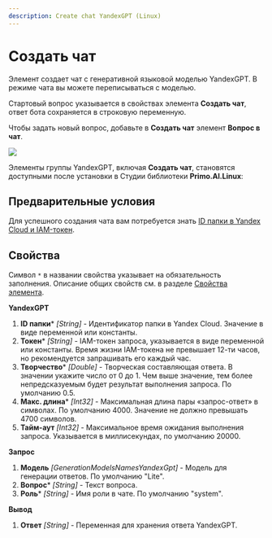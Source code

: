 ```yaml
---
description: Create chat YandexGPT (Linux)
---
```


# Создать чат

Элемент создает чат с генеративной языковой моделью YandexGPT. В режиме чата вы можете переписываться с моделью.

Стартовый вопрос указывается в свойствах элемента **Создать чат**, ответ бота сохраняется в строковую переменную.

Чтобы задать новый вопрос, добавьте в **Создать чат** элемент **Вопрос в чат**.

![](../../../../.gitbook/assets1/linux-items-extra/yandex-chat-base.png)

Элементы группы YandexGPT, включая **Создать чат**, становятся доступными после установки в Студии библиотеки **Primo.AI.Linux**:

## Предварительные условия

Для успешного создания чата вам потребуется знать [ID папки в Yandex Cloud и IAM-токен](https://docs.primo-rpa.ru/primo-rpa/primo-studio/settings/ai#yandexgpt).

## Свойства
Символ `*` в названии свойства указывает на обязательность заполнения. Описание общих свойств см. в разделе [Свойства элемента](https://docs.primo-rpa.ru/primo-rpa/primo-studio/process/elements#svoistva-elementa).

**YandexGPT** 
1. **ID папки*** *[String]* - Идентификатор папки в Yandex Cloud. Значение в виде переменной или константы. 
1. **Токен*** *[String]* - IAM-токен запроса, указывается в виде переменной или константы. Время жизни IAM-токена не превышает 12-ти часов, но рекомендуется запрашивать его каждый час.
1. **Творчество*** *[Double]* - Творческая составляющая ответа. В значении укажите число от 0 до 1. Чем выше значение, тем более непредсказуемым будет результат выполнения запроса. По умолчанию 0.5.
1. **Макс. длина*** *[Int32]* - Максимальная длина пары «запрос-ответ» в символах. По умолчанию 4000. Значение не должно превышать 4700 символов.
1. **Тайм-аут** *[Int32]* - Максимальное время ожидания выполнения запроса. Указывается в миллисекундах, по умолчанию 20000.

**Запрос**
1. **Модель** *[GenerationModelsNamesYandexGpt]* - Модель для генерации ответов. По умолчанию "Lite".
1. **Вопрос*** *[String]* - Текст вопроса.
1. **Роль*** *[String]* - Имя роли в чате. По умолчанию "system".

**Вывод**
1. **Ответ** *[String]* - Переменная для хранения ответа YandexGPT.

